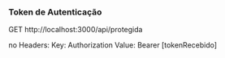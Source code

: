 <h3>Token de Autenticação</h3>
GET
http://localhost:3000/api/protegida

no Headers: 
Key: Authorization
Value: Bearer [tokenRecebido]